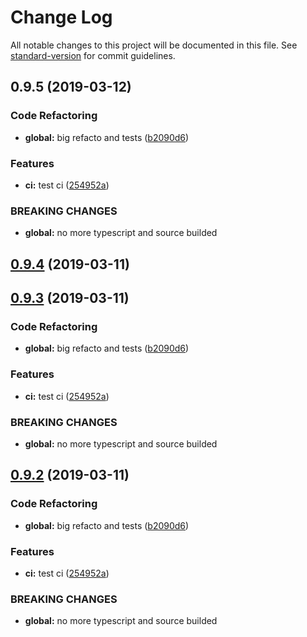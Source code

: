 # Change Log

All notable changes to this project will be documented in this file. See [standard-version](https://github.com/conventional-changelog/standard-version) for commit guidelines.

## 0.9.5 (2019-03-12)


### Code Refactoring

* **global:** big refacto and tests ([b2090d6](https://github.com/f3ltron/vuepress-component-docgen/commit/b2090d6))


### Features

* **ci:** test ci ([254952a](https://github.com/f3ltron/vuepress-component-docgen/commit/254952a))


### BREAKING CHANGES

* **global:** no more typescript and source builded



## [0.9.4](https://github.com/f3ltron/vuepress-component-docgen/compare/v0.9.3...v0.9.4) (2019-03-11)



## [0.9.3](https://github.com/f3ltron/vuepress-component-docgen/compare/v0.0.2...v0.9.3) (2019-03-11)


### Code Refactoring

* **global:** big refacto and tests ([b2090d6](https://github.com/f3ltron/vuepress-component-docgen/commit/b2090d6))


### Features

* **ci:** test ci ([254952a](https://github.com/f3ltron/vuepress-component-docgen/commit/254952a))


### BREAKING CHANGES

* **global:** no more typescript and source builded



## [0.9.2](https://github.com/f3ltron/vuepress-component-docgen/compare/v0.0.2...v0.9.2) (2019-03-11)


### Code Refactoring

* **global:** big refacto and tests ([b2090d6](https://github.com/f3ltron/vuepress-component-docgen/commit/b2090d6))


### Features

* **ci:** test ci ([254952a](https://github.com/f3ltron/vuepress-component-docgen/commit/254952a))


### BREAKING CHANGES

* **global:** no more typescript and source builded
